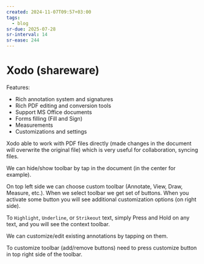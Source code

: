 ```yaml
---
created: 2024-11-07T09:57+03:00
tags:
  - blog
sr-due: 2025-07-28
sr-interval: 14
sr-ease: 244
---
```


# Xodo (shareware)

Features:

- Rich annotation system and signatures
- Rich PDF editing and conversion tools
- Support MS Office documents
- Forms filling (Fill and Sign)
- Measurements
- Customizations and settings

Xodo able to work with PDF files directly (made changes in the document will overwrite the original file) which is very useful for collaboration, syncing files.

We can hide/show toolbar by tap in the document (in the center for example).

On top left side we can choose custom toolbar (Annotate, View, Draw, Measure, etc.). When we select toolbar we get set of buttons. When you activate some button you will see additional customization options (on right side).

To `Highlight`, `Underline`, or `Strikeout` text, simply Press and Hold on any text, and you will see the context toolbar.

We can customize/edit existing annotations by tapping on them.

To customize toolbar (add/remove buttons) need to press customize button in top right side of the toolbar.
